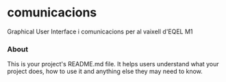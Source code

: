 comunicacions
=============

Graphical User Interface i comunicacions per al vaixell d'EQEL M1

### About

This is your project's README.md file. It helps users understand what your
project does, how to use it and anything else they may need to know.
